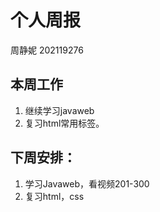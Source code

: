 # 个人周报

周静妮 202119276

## 本周工作

1.    继续学习javaweb 
2.    复习html常用标签。 

## 下周安排：

1.   学习Javaweb，看视频201-300 
2.   复习html，css 
